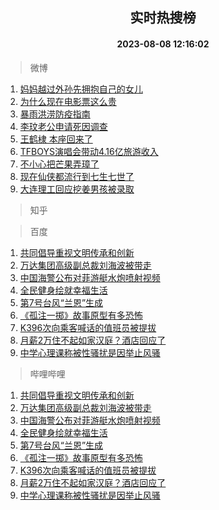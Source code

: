 <div align="center"><h2>实时热搜榜</h2><h4>2023-08-08 12:16:02</h4></div>

> 微博  

1. [妈妈越过外孙先拥抱自己的女儿](https://s.weibo.com/weibo?q=%23%E5%A6%88%E5%A6%88%E8%B6%8A%E8%BF%87%E5%A4%96%E5%AD%99%E5%85%88%E6%8B%A5%E6%8A%B1%E8%87%AA%E5%B7%B1%E7%9A%84%E5%A5%B3%E5%84%BF%23&t=31&band_rank=1&Refer=top)<br />
2. [为什么现在电影票这么贵](https://s.weibo.com/weibo?q=%23%E4%B8%BA%E4%BB%80%E4%B9%88%E7%8E%B0%E5%9C%A8%E7%94%B5%E5%BD%B1%E7%A5%A8%E8%BF%99%E4%B9%88%E8%B4%B5%23&t=31&band_rank=2&Refer=top)<br />
3. [暴雨洪涝防疫指南](https://s.weibo.com/weibo?q=%23%E6%9A%B4%E9%9B%A8%E6%B4%AA%E6%B6%9D%E9%98%B2%E7%96%AB%E6%8C%87%E5%8D%97%23&t=31&band_rank=3&Refer=top)<br />
4. [李玟老公申请死因调查](https://s.weibo.com/weibo?q=%23%E6%9D%8E%E7%8E%9F%E8%80%81%E5%85%AC%E7%94%B3%E8%AF%B7%E6%AD%BB%E5%9B%A0%E8%B0%83%E6%9F%A5%23&t=31&band_rank=4&Refer=top)<br />
5. [王鹤棣 本座回来了](https://s.weibo.com/weibo?q=%E7%8E%8B%E9%B9%A4%E6%A3%A3%20%E6%9C%AC%E5%BA%A7%E5%9B%9E%E6%9D%A5%E4%BA%86&t=31&band_rank=5&Refer=top)<br />
6. [TFBOYS演唱会带动4.16亿旅游收入](https://s.weibo.com/weibo?q=%23TFBOYS%E6%BC%94%E5%94%B1%E4%BC%9A%E5%B8%A6%E5%8A%A84.16%E4%BA%BF%E6%97%85%E6%B8%B8%E6%94%B6%E5%85%A5%23&t=31&band_rank=6&Refer=top)<br />
7. [不小心把芒果弄璋了](https://s.weibo.com/weibo?q=%23%E4%B8%8D%E5%B0%8F%E5%BF%83%E6%8A%8A%E8%8A%92%E6%9E%9C%E5%BC%84%E7%92%8B%E4%BA%86%23&t=31&band_rank=7&Refer=top)<br />
8. [现在仙侠都流行到七生七世了](https://s.weibo.com/weibo?q=%23%E7%8E%B0%E5%9C%A8%E4%BB%99%E4%BE%A0%E9%83%BD%E6%B5%81%E8%A1%8C%E5%88%B0%E4%B8%83%E7%94%9F%E4%B8%83%E4%B8%96%E4%BA%86%23&t=31&band_rank=8&Refer=top)<br />
9. [大连理工回应挖姜男孩被录取](https://s.weibo.com/weibo?q=%23%E5%A4%A7%E8%BF%9E%E7%90%86%E5%B7%A5%E5%9B%9E%E5%BA%94%E6%8C%96%E5%A7%9C%E7%94%B7%E5%AD%A9%E8%A2%AB%E5%BD%95%E5%8F%96%23&t=31&band_rank=9&Refer=top)<br />

> 知乎  


> 百度  

1. [共同倡导重视文明传承和创新](https://www.baidu.com/s?wd=%E5%85%B1%E5%90%8C%E5%80%A1%E5%AF%BC%E9%87%8D%E8%A7%86%E6%96%87%E6%98%8E%E4%BC%A0%E6%89%BF%E5%92%8C%E5%88%9B%E6%96%B0&sa=fyb_news&rsv_dl=fyb_news)<br />
2. [万达集团高级副总裁刘海波被带走](https://www.baidu.com/s?wd=%E4%B8%87%E8%BE%BE%E9%9B%86%E5%9B%A2%E9%AB%98%E7%BA%A7%E5%89%AF%E6%80%BB%E8%A3%81%E5%88%98%E6%B5%B7%E6%B3%A2%E8%A2%AB%E5%B8%A6%E8%B5%B0&sa=fyb_news&rsv_dl=fyb_news)<br />
3. [中国海警公布对菲游艇水炮喷射视频](https://www.baidu.com/s?wd=%E4%B8%AD%E5%9B%BD%E6%B5%B7%E8%AD%A6%E5%85%AC%E5%B8%83%E5%AF%B9%E8%8F%B2%E6%B8%B8%E8%89%87%E6%B0%B4%E7%82%AE%E5%96%B7%E5%B0%84%E8%A7%86%E9%A2%91&sa=fyb_news&rsv_dl=fyb_news)<br />
4. [全民健身绘就幸福生活](https://www.baidu.com/s?wd=%E5%85%A8%E6%B0%91%E5%81%A5%E8%BA%AB%E7%BB%98%E5%B0%B1%E5%B9%B8%E7%A6%8F%E7%94%9F%E6%B4%BB&sa=fyb_news&rsv_dl=fyb_news)<br />
5. [第7号台风“兰恩”生成](https://www.baidu.com/s?wd=%E7%AC%AC7%E5%8F%B7%E5%8F%B0%E9%A3%8E%E2%80%9C%E5%85%B0%E6%81%A9%E2%80%9D%E7%94%9F%E6%88%90&sa=fyb_news&rsv_dl=fyb_news)<br />
6. [《孤注一掷》故事原型有多恐怖](https://www.baidu.com/s?wd=%E3%80%8A%E5%AD%A4%E6%B3%A8%E4%B8%80%E6%8E%B7%E3%80%8B%E6%95%85%E4%BA%8B%E5%8E%9F%E5%9E%8B%E6%9C%89%E5%A4%9A%E6%81%90%E6%80%96&sa=fyb_news&rsv_dl=fyb_news)<br />
7. [K396次向乘客喊话的值班员被提拔](https://www.baidu.com/s?wd=K396%E6%AC%A1%E5%90%91%E4%B9%98%E5%AE%A2%E5%96%8A%E8%AF%9D%E7%9A%84%E5%80%BC%E7%8F%AD%E5%91%98%E8%A2%AB%E6%8F%90%E6%8B%94&sa=fyb_news&rsv_dl=fyb_news)<br />
8. [月薪2万住不起如家汉庭？酒店回应了](https://www.baidu.com/s?wd=%E6%9C%88%E8%96%AA2%E4%B8%87%E4%BD%8F%E4%B8%8D%E8%B5%B7%E5%A6%82%E5%AE%B6%E6%B1%89%E5%BA%AD%EF%BC%9F%E9%85%92%E5%BA%97%E5%9B%9E%E5%BA%94%E4%BA%86&sa=fyb_news&rsv_dl=fyb_news)<br />
9. [中学心理课称被性骚扰是因举止风骚](https://www.baidu.com/s?wd=%E4%B8%AD%E5%AD%A6%E5%BF%83%E7%90%86%E8%AF%BE%E7%A7%B0%E8%A2%AB%E6%80%A7%E9%AA%9A%E6%89%B0%E6%98%AF%E5%9B%A0%E4%B8%BE%E6%AD%A2%E9%A3%8E%E9%AA%9A&sa=fyb_news&rsv_dl=fyb_news)<br />

> 哔哩哔哩  

1. [共同倡导重视文明传承和创新](https://www.baidu.com/s?wd=%E5%85%B1%E5%90%8C%E5%80%A1%E5%AF%BC%E9%87%8D%E8%A7%86%E6%96%87%E6%98%8E%E4%BC%A0%E6%89%BF%E5%92%8C%E5%88%9B%E6%96%B0&sa=fyb_news&rsv_dl=fyb_news)<br />
2. [万达集团高级副总裁刘海波被带走](https://www.baidu.com/s?wd=%E4%B8%87%E8%BE%BE%E9%9B%86%E5%9B%A2%E9%AB%98%E7%BA%A7%E5%89%AF%E6%80%BB%E8%A3%81%E5%88%98%E6%B5%B7%E6%B3%A2%E8%A2%AB%E5%B8%A6%E8%B5%B0&sa=fyb_news&rsv_dl=fyb_news)<br />
3. [中国海警公布对菲游艇水炮喷射视频](https://www.baidu.com/s?wd=%E4%B8%AD%E5%9B%BD%E6%B5%B7%E8%AD%A6%E5%85%AC%E5%B8%83%E5%AF%B9%E8%8F%B2%E6%B8%B8%E8%89%87%E6%B0%B4%E7%82%AE%E5%96%B7%E5%B0%84%E8%A7%86%E9%A2%91&sa=fyb_news&rsv_dl=fyb_news)<br />
4. [全民健身绘就幸福生活](https://www.baidu.com/s?wd=%E5%85%A8%E6%B0%91%E5%81%A5%E8%BA%AB%E7%BB%98%E5%B0%B1%E5%B9%B8%E7%A6%8F%E7%94%9F%E6%B4%BB&sa=fyb_news&rsv_dl=fyb_news)<br />
5. [第7号台风“兰恩”生成](https://www.baidu.com/s?wd=%E7%AC%AC7%E5%8F%B7%E5%8F%B0%E9%A3%8E%E2%80%9C%E5%85%B0%E6%81%A9%E2%80%9D%E7%94%9F%E6%88%90&sa=fyb_news&rsv_dl=fyb_news)<br />
6. [《孤注一掷》故事原型有多恐怖](https://www.baidu.com/s?wd=%E3%80%8A%E5%AD%A4%E6%B3%A8%E4%B8%80%E6%8E%B7%E3%80%8B%E6%95%85%E4%BA%8B%E5%8E%9F%E5%9E%8B%E6%9C%89%E5%A4%9A%E6%81%90%E6%80%96&sa=fyb_news&rsv_dl=fyb_news)<br />
7. [K396次向乘客喊话的值班员被提拔](https://www.baidu.com/s?wd=K396%E6%AC%A1%E5%90%91%E4%B9%98%E5%AE%A2%E5%96%8A%E8%AF%9D%E7%9A%84%E5%80%BC%E7%8F%AD%E5%91%98%E8%A2%AB%E6%8F%90%E6%8B%94&sa=fyb_news&rsv_dl=fyb_news)<br />
8. [月薪2万住不起如家汉庭？酒店回应了](https://www.baidu.com/s?wd=%E6%9C%88%E8%96%AA2%E4%B8%87%E4%BD%8F%E4%B8%8D%E8%B5%B7%E5%A6%82%E5%AE%B6%E6%B1%89%E5%BA%AD%EF%BC%9F%E9%85%92%E5%BA%97%E5%9B%9E%E5%BA%94%E4%BA%86&sa=fyb_news&rsv_dl=fyb_news)<br />
9. [中学心理课称被性骚扰是因举止风骚](https://www.baidu.com/s?wd=%E4%B8%AD%E5%AD%A6%E5%BF%83%E7%90%86%E8%AF%BE%E7%A7%B0%E8%A2%AB%E6%80%A7%E9%AA%9A%E6%89%B0%E6%98%AF%E5%9B%A0%E4%B8%BE%E6%AD%A2%E9%A3%8E%E9%AA%9A&sa=fyb_news&rsv_dl=fyb_news)<br />
